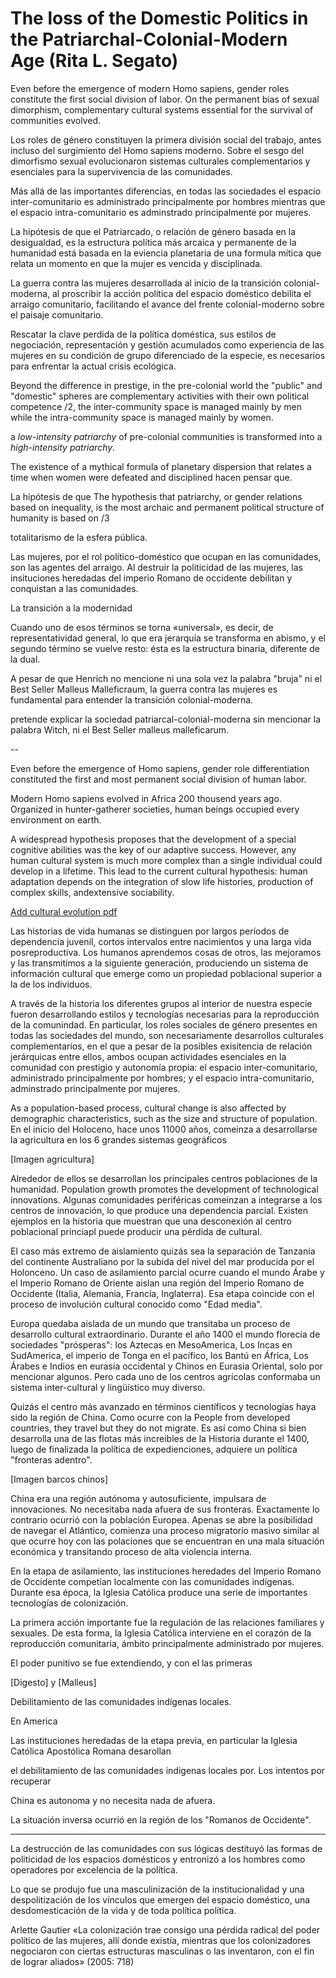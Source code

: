 # The loss of the Domestic Politics in the Patriarchal-Colonial-Modern Age (Rita L. Segato)

Even before the emergence of modern Homo sapiens, gender roles constitute the first social division of labor.
On the permanent bias of sexual dimorphism, complementary cultural systems essential for the survival of communities evolved.

Los roles de género constituyen la primera división social del trabajo, antes incluso del surgimiento del Homo sapiens moderno.
Sobre el sesgo del dimorfismo sexual evolucionaron sistemas culturales complementarios y esenciales para la supervivencia de las comunidades.

Más allá de las importantes diferencias, en todas las sociedades el espacio inter-comunitario es administrado principalmente por hombres mientras que el espacio intra-comunitario es adminstrado principalmente por mujeres.

La hipótesis de que el Patriarcado, o relación de género basada en la desigualdad, es la estructura política más arcaica y permanente de la humanidad está basada en la eviencia planetaria de una formula mítica que relata un momento en que la mujer es vencida y disciplinada.

La guerra contra las mujeres desarrollada al inicio de la transición colonial-moderna, al proscribir la acción política del espacio doméstico debilita el arraigo comunitario, facilitando el avance del frente colonial-moderno sobre el paisaje comunitario.


Rescatar la clave perdida de la política doméstica, sus estilos de negociación, representación y gestión acumulados como experiencia de las mujeres en su condición de grupo diferenciado de la especie, es necesarios para enfrentar la actual crisis ecológica.  





Beyond the difference in prestige, in the pre-colonial world the "public" and "domestic" spheres are complementary activities with their own political competence /2, the inter-community space is managed mainly by men while the intra-community space is managed mainly by women. 

a *low-intensity patriarchy* of pre-colonial communities is transformed into a *high-intensity patriarchy*.

The existence of a mythical formula of planetary dispersion that relates a time when women were defeated and disciplined hacen pensar que.

La hipótesis de que 
The hypothesis that patriarchy, or gender relations based on inequality, is the most archaic and permanent political structure of humanity is based on  /3



totalitarismo de la esfera pública.

Las mujeres, por el rol político-doméstico que ocupan en las comunidades, son las agentes del arraigo. 
Al destruir la politicidad de las mujeres, las insituciones heredadas del imperio Romano de occidente debilitan y conquistan a las comunidades.





La transición a la modernidad 


Cuando uno de esos términos se torna «universal», es decir, de representatividad general, lo que era jerarquía se transforma en abismo, y el segundo término se vuelve resto: ésta es la estructura binaria, diferente de la dual.


A pesar de que Henrich no mencione ni una sola vez la palabra "bruja" ni el Best Seller Malleus Malleficraum, la guerra contra las mujeres es fundamental para entender la transición colonial-moderna.





pretende explicar la sociedad patriarcal-colonial-moderna sin mencionar la palabra Witch, ni el Best Seller malleus malleficarum.






--

Even before the emergence of Homo sapiens, gender role differentiation constituted the first and most permanent social division of human labor.

Modern Homo sapiens evolved in Africa 200 thousend years ago.
Organized in hunter-gatherer societies, human beings occupied every environment on earth.

A widespread hypothesis proposes that the development of a special cognitive abilities was the key of our adaptive success.
However, any human cultural system is much more complex than a single individual could develop in a lifetime.
This lead to the current cultural hypothesis: human adaptation depends on the integration of slow life histories, production of complex skills, andextensive sociability.

[Add cultural evolution pdf](s)

Las historias de vida humanas se distinguen por largos períodos de dependencia juvenil, cortos intervalos entre nacimientos y una larga vida posreproductiva.
Los humanos aprendemos cosas de otros, las mejoramos y las transmitimos a la siguiente generación, produciendo un sistema de información cultural que emerge como un propiedad poblacional superior a la de los individuos.

A través de la historia los diferentes grupos al interior de nuestra especie fueron desarrollando estilos y tecnologías necesarias para la reproducción de la comunindad.
En particular, los roles sociales de género presentes en todas las sociedades del mundo, son necesariamente desarrollos culturales complementarios, en el que a pesar de la posibles exisitencia de relación jerárquicas entre ellos, ambos ocupan actividades esenciales en la comunidad con prestigio y autonomía propia: el espacio inter-comunitario, administrado principalmente por hombres; y el espacio intra-comunitario, adminstrado principalmente por mujeres.

As a population-based process, cultural change is also affected by demographic characteristics, such as the size and structure of population.
En el inicio del Holoceno, hace unos 11000 años, comeinza a desarrollarse la agricultura en los 6 grandes sistemas geográficos 

[Imagen agricultura]

Alrededor de ellos se desarrollan los principales centros poblaciones de la humanidad.
Population growth promotes the development of technological innovations.
Algunas comunidades periféricas comeinzan a integrarse a los centros de innovación, lo que produce una dependencia parcial.
Existen ejemplos en la historia que muestran que una desconexión al centro poblacional princiapl puede producir una pérdida de cultural.

El caso más extremo de aislamiento quizás sea la separación de Tanzania del continente Australiano por la subida del nivel del mar producida por el Holonceno.
Un caso de asilamiento parcial ocurre cuando el mundo Árabe y el Imperio Romano de Oriente aislan una región del Imperio Romano de Occidente (Italia, Alemania, Francia, Inglaterra).
Esa etapa coincide con el proceso de involución cultural conocido como "Edad media".

Europa quedaba aislada de un mundo que transitaba un proceso de desarrollo cultural extraordinario.
Durante el año 1400 el mundo florecía de sociedades "prósperas": los Aztecas en MesoAmerica, Los Incas en SudAmerica, el imperio de Tonga en el pacífico, los Bantú en África, Los Árabes e Indios en eurasia occidental y Chinos en Eurasia Oriental, solo por mencionar algunos.
Pero cada uno de los centros agrícolas conformaba un sistema inter-cultural y lingüístico muy diverso.

Quizás el centro más avanzado en términos científicos y tecnologías haya sido la región de China.
Como ocurre con la People from developed countries, they travel but they do not migrate.
Es así como China si bien desarrolla una de las flotas más increibles de la Historia durante el 1400, luego de finalizada la política de expedienciones, adquiere un política "fronteras adentro".

[Imagen barcos chinos]

China era una región autónoma y autosuficiente, impulsara de innovaciones.
No necesitaba nada afuera de sus fronteras.
Exactamente lo contrario ocurrió con la población Europea.
Apenas se abre la posibilidad de navegar el Atlántico, comienza una proceso migratorio masivo similar al que ocurre hoy con las polaciones que se encuentran en una mala situación económica y transitando proceso de alta violencia interna.

En la etapa de asilamiento, las instituciones heredades del Imperio Romano de Occidente competían localmente con las comunidades indígenas.
Durante esa época, la Iglesia Católica produce una serie de importantes tecnologías de colonización.

La primera acción importante fue la regulación de las relaciones familiares y sexuales.
De esta forma, la Iglesia Católica interviene en el corazón de la reproducción comunitaria, ámbito principalmente administrado por mujeres.




El poder punitivo se fue extendiendo, y con el las primeras


[Digesto] y [Malleus]

Debilitamiento de las comunidades indígenas locales.

En America

Las instituciones heredadas de la etapa previa, en particular la Iglesia Católica Apostólica Romana desarollan

 el debilitamiento de las comunidades indigenas locales por.
Los intentos por recuperar


China es autonoma y no necesita nada de afuera.

La situación inversa ocurrió en la región de los "Romanos de Occidente".





















------------------


La destrucción de las comunidades con sus lógicas destituyó las formas de politicidad de los espacios domésticos y entronizó a los hombres como operadores por excelencia de la política.

Lo que se produjo fue una masculinización de la institucionalidad y una despolitización de los vínculos que emergen del espacio doméstico, una desdomesticación de la vida y de toda política política.


Arlette Gautier «La colonización trae consigo una pérdida radical del poder político de las mujeres, allí donde existía, mientras que los colonizadores negociaron con ciertas estructuras masculinas o las inventaron, con el fin de lograr aliados» (2005: 718)
